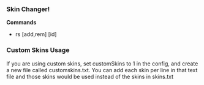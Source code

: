 ### Skin Changer!

**Commands**
- rs [add,rem] [id]

### Custom Skins Usage
If you are using custom skins, set customSkins to 1 in the config, and create a new file called customskins.txt. 
You can add each skin per line in that text file and those skins would be used instead of the skins in skins.txt


